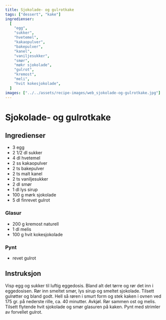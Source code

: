 ```yaml
---
title: Sjokolade- og gulrotkake
tags: ["dessert", "kake"]
ingredienser:
  [
    "egg",
    "sukker",
    "hvetemel",
    "kakaopulver",
    "bakepulver",
    "kanel",
    "vaniljesukker",
    "smør",
    "møkr sjokolade",
    "gulrot",
    "kremost",
    "meli",
    "hvit kokesjokolade",
  ]
images: ["../../assets/recipe-images/web_sjokolade-og-gulrotkake.jpg"]
---
```


# Sjokolade- og gulrotkake

## Ingredienser

- 3 egg
- 2 1/2 dl sukker
- 4 dl hvetemel
- 2 ss kakaopulver
- 2 ts bakepulver
- 2 ts malt kanel
- 2 ts vaniljesukker
- 2 dl smør
- 1 dl lys sirup
- 100 g mørk sjokolade
- 5 dl finrevet gulrot

### Glasur

- 200 g kremost naturell
- 1 dl melis
- 100 g hvit kokesjokolade

### Pynt

- revet gulrot

## Instruksjon

Visp egg og sukker til luftig eggedosis. Bland alt det tørre og rør det inn i eggedosisen. Rør inn smeltet smør, lys sirup og smeltet sjokolade. Tilsett gulrøtter og bland godt. Hell så røren i smurt form og stek kaken i ovnen ved 175 gr. på nederste rille, ca. 40 minutter. Avkjøl. Rør sammen ost og melis. Tilsett flytende hvit sjokolade og smør glasuren på kaken. Pynt med strimler av forvellet gulrot.
